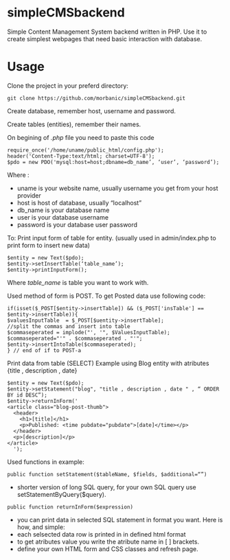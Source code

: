 # simpleCMSbackend
Simple Content Management System backend written in PHP. Use it to create simplest webpages that need basic interaction with database.


# Usage #

Clone the project in your preferd directory:

```
git clone https://github.com/morbanic/simpleCMSbackend.git
```

Create database, remember host, username and password.

Create tables (entities), remember their names.


On begining of _.php_ file you need to paste this code
```
require_once('/home/uname/public_html/config.php');
header('Content-Type:text/html; charset=UTF-8');
$pdo = new PDO('mysql:host=host;dbname=db_name’, ‘user’, ‘password’);
```

Where :
* uname is your website name, usually username you get from your host provider
* host is host of database, usually “localhost”
* db_name is your database name
* user is your database username
* password is your database user password


To:
Print input form of table for entity. (usually used in admin/index.php to print form to insert new data)
```
$entity = new Text($pdo);
$entity->setInsertTable(‘table_name’);
$entity->printInputForm();
```

Where _table_name_ is table you want to work with.

Used method of form is POST. To get Posted data use following code:
```
if(isset($_POST[$entity->insertTable]) && ($_POST['insTable'] == $entity->insertTable)){
$valuesInputTable  = $_POST[$uentity->insertTable];
//split the commas and insert into table
$commaseperated = implode("', '", $ValuesInputTable);
$commaseperated="'" . $commaseperated . "'";
$entity->insertIntoTable($commaseperated);
} // end of if to POST-a
```


Print data from table (SELECT)
Example using Blog entity with atributes {title , description , date}
```
$entity = new Text($pdo);
$entity->setStatement("blog", "title , description , date " , “ ORDER BY id DESC”);
$entity->returnInForm('
<article class="blog-post-thumb">
  <header>
    <h1>[title]</h1>
    <p>Published: <time pubdate="pubdate">[date]</time></p>
  </header>
  <p>[description]</p>
</article>
  ');
```

Used functions in example:
```
public function setStatement($tableName, $fields, $additional=“”) 
```
  * shorter version of long  SQL query, for your own SQL query use setStatementByQuery($query). 
```
public function returnInForm($expression)
```

  * you can print data in selected SQL statement in format you want. 
Here is how, and simple:
* each selsected data row is printed in in defined html format
* to get atributes value you write the atribute name in [ ] brackets.
* define your own HTML form and CSS classes and refresh page.





